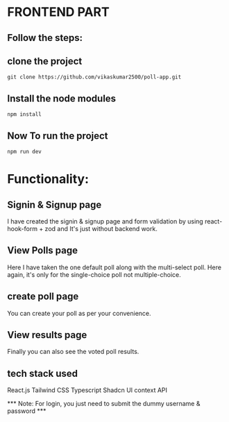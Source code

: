 # FRONTEND PART

## Follow the steps:
## clone the project
```
git clone https://github.com/vikaskumar2500/poll-app.git
```

## Install the node modules
```
npm install
```

## Now To run the project
```
npm run dev
```

# Functionality: 

## Signin & Signup page
I have created the signin & signup page and form validation by using react-hook-form + zod and It's just without backend work.

## View Polls page
Here I have taken the one default poll along with the multi-select poll. Here again, it's only for the single-choice poll not multiple-choice.

## create poll page
You can create your poll as per your convenience.

## View results page
Finally you can also see the voted poll results.

## tech stack used
React.js
Tailwind CSS
Typescript
Shadcn UI
context API

*** Note: For login, you just need to submit the dummy username & password ***

